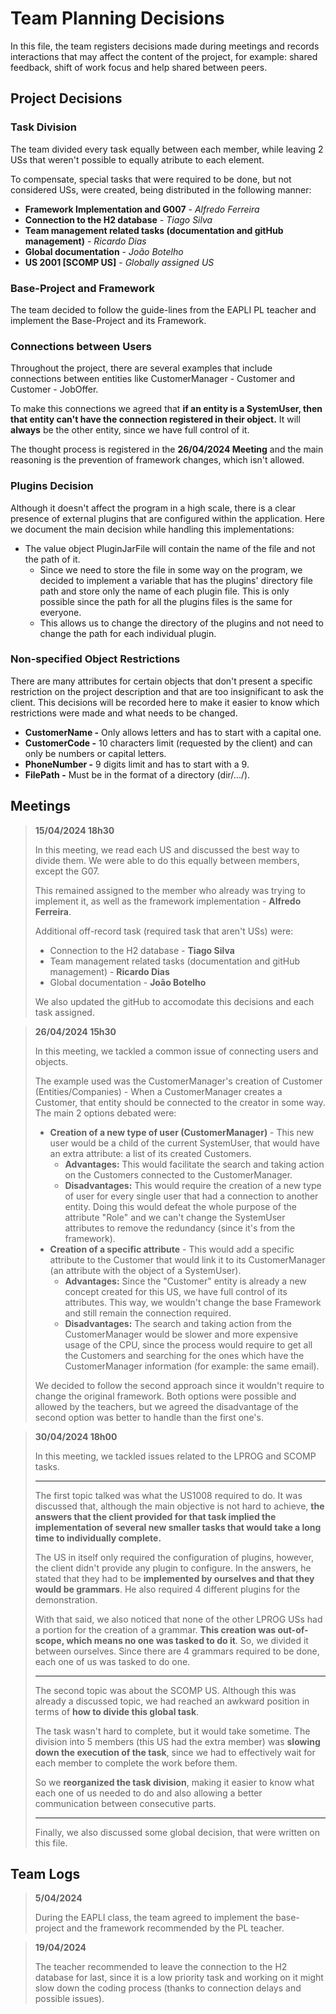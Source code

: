 # Team Planning Decisions

In this file, the team registers decisions made during meetings and records interactions that may affect the content
of the project, for example: shared feedback, shift of work focus and help shared between peers.

## Project Decisions

### Task Division

The team divided every task equally between each member, while leaving 2 USs that weren't possible to equally atribute to each element.

To compensate, special tasks that were required to be done, but not considered USs, were created, being distributed in the following manner:

- **Framework Implementation and G007** - *Alfredo Ferreira*
- **Connection to the H2 database** - *Tiago Silva*
- **Team management related tasks (documentation and gitHub management)** - *Ricardo Dias*
- **Global documentation** - *João Botelho* 
- **US 2001 [SCOMP US]** - *Globally assigned US*

### Base-Project and Framework

The team decided to follow the guide-lines from the EAPLI PL teacher and implement the Base-Project and its Framework.

### Connections between Users

Throughout the project, there are several examples that include connections between entities like CustomerManager - Customer and Customer - JobOffer.

To make this connections we agreed that **if an entity is a SystemUser, then that entity can't have the connection registered in their object.** It will **always** be the other entity, since we have full control of it.

The thought process is registered in the **26/04/2024 Meeting** and the main reasoning is the prevention of framework changes, which isn't allowed.

### Plugins Decision

Although it doesn't affect the program in a high scale, there is a clear presence of external plugins that are configured within the application. 
Here we document the main decision while handling this implementations:

- The value object PluginJarFile will contain the name of the file and not the path of it.
  - Since we need to store the file in some way on the program, we decided to implement a variable that has the plugins' directory file path and store only the name of each plugin file.
  This is only possible since the path for all the plugins files is the same for everyone.
  - This allows us to change the directory of the plugins and not need to change the path for each individual plugin.

### Non-specified Object Restrictions

There are many attributes for certain objects that don't present a specific restriction on the project description and that are too insignificant to ask the client.
This decisions will be recorded here to make it easier to know which restrictions were made and what needs to be changed.

- **CustomerName -** Only allows letters and has to start with a capital one.
- **CustomerCode -** 10 characters limit (requested by the client) and can only be numbers or capital letters.
- **PhoneNumber -** 9 digits limit and has to start with a 9.
- **FilePath -** Must be in the format of a directory (dir/.../).

## Meetings

> **15/04/2024 18h30**
> 
> In this meeting, we read each US and discussed the best way to divide them. We were able to do this equally between members, except the G07.
> 
> This remained assigned to the member who already was trying to implement it, as well as the framework implementation - **Alfredo Ferreira**.
> 
> Additional off-record task (required task that aren't USs) were:
> 
> - Connection to the H2 database - **Tiago Silva**
> - Team management related tasks (documentation and gitHub management) - **Ricardo Dias**
> - Global documentation - **João Botelho**
> 
> We also updated the gitHub to accomodate this decisions and each task assigned.

> **26/04/2024 15h30**
> 
> In this meeting, we tackled a common issue of connecting users and objects. 
> 
> The example used was the CustomerManager's creation of Customer (Entities/Companies) - When a CustomerManager creates a Customer, that entity should be connected to the creator in some way.
> The main 2 options debated were:
> - **Creation of a new type of user (CustomerManager)** - This new user would be a child of the current SystemUser, that would have an extra attribute: a list of its created Customers.
>   - **Advantages:** This would facilitate the search and taking action on the Customers connected to the CustomerManager.
>   - **Disadvantages:** This would require the creation of a new type of user for every single user that had a connection to another entity. Doing this would defeat the whole purpose of the attribute "Role" and we can't change the SystemUser attributes to remove the redundancy (since it's from the framework).
> - **Creation of a specific attribute** - This would add a specific attribute to the Customer that would link it to its CustomerManager (an attribute with the object of a SystemUser).
>   - **Advantages:** Since the "Customer" entity is already a new concept created for this US, we have full control of its attributes. This way, we wouldn't change the base Framework and still remain the connection required.
>   - **Disadvantages:** The search and taking action from the CustomerManager would be slower and more expensive usage of the CPU, since the process would require to get all the Customers and searching for the ones which have the CustomerManager information (for example: the same email).
> 
> We decided to follow the second approach since it wouldn't require to change the original framework. Both options were possible and allowed by the teachers, but we agreed the disadvantage of the second option was better to handle than the first one's.

> **30/04/2024 18h00** 
> 
> In this meeting, we tackled issues related to the LPROG and SCOMP tasks.
> ***
> The first topic talked was what the US1008 required to do. It was discussed that, although the main objective is not hard to achieve, **the answers that the client provided for that task implied the implementation of several new smaller tasks that would take a long time to individually complete.**
> 
> The US in itself only required the configuration of plugins, however, the client didn't provide any plugin to configure. In the answers, he stated that they had to be **implemented by ourselves and that they would be grammars**. He also required 4 different plugins for the demonstration.
> 
> With that said, we also noticed that none of the other LPROG USs had a portion for the creation of a grammar. **This creation was out-of-scope, which means no one was tasked to do it**. So, we divided it between ourselves. Since there are 4 grammars required to be done, each one of us was tasked to do one.
> ***
> The second topic was about the SCOMP US. Although this was already a discussed topic, we had reached an awkward position in terms of **how to divide this global task**.
> 
> The task wasn't hard to complete, but it would take sometime. The division into 5 members (this US had the extra member) was **slowing down the execution of the task**, since we had to effectively wait for each member to complete the work before them. 
> 
> So we **reorganized the task division**, making it easier to know what each one of us needed to do and also allowing a better communication between consecutive parts.
> ***
> Finally, we also discussed some global decision, that were written on this file.

## Team Logs

> **5/04/2024**
>
> During the EAPLI class, the team agreed to implement the base-project and the framework recommended by the PL teacher.

> **19/04/2024**
> 
> The teacher recommended to leave the connection to the H2 database for last, since it is a low priority task and working on it might slow down the 
> coding process (thanks to connection delays and possible issues).